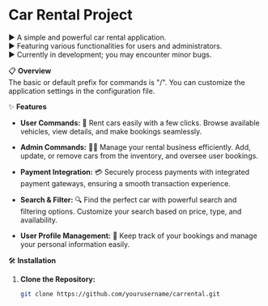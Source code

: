 # Car Rental Project 

▶️ A simple and powerful car rental application.  
▶️ Featuring various functionalities for users and administrators.  
▶️ Currently in development; you may encounter minor bugs.

📋 **Overview**  
The basic or default prefix for commands is "/". You can customize the application settings in the configuration file.

✨ **Features**  
- **User Commands:** 🚗 Rent cars easily with a few clicks. Browse available vehicles, view details, and make bookings seamlessly.
  
- **Admin Commands:** 👮‍♂️ Manage your rental business efficiently. Add, update, or remove cars from the inventory, and oversee user bookings.
  
- **Payment Integration:** 💳 Securely process payments with integrated payment gateways, ensuring a smooth transaction experience.
  
- **Search & Filter:** 🔍 Find the perfect car with powerful search and filtering options. Customize your search based on price, type, and availability.
  
- **User Profile Management:** 👤 Keep track of your bookings and manage your personal information easily.

🛠️ **Installation**  
1. **Clone the Repository:**  
   ```bash
   git clone https://github.com/yourusername/carrental.git
